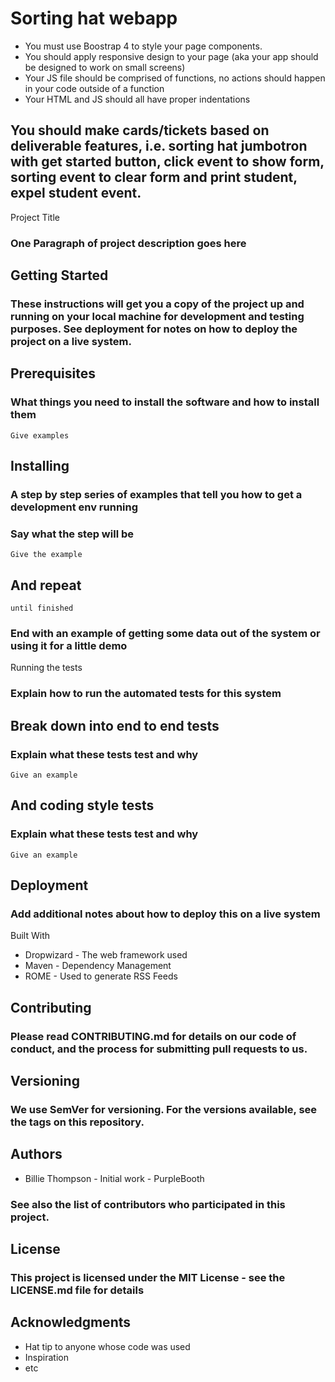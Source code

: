 # Sorting hat webapp

* You must use Boostrap 4 to style your page components.
* You should apply responsive design to your page (aka your app should be designed to work on small screens)
* Your JS file should be comprised of functions, no actions should happen in your code outside of a function
* Your HTML and JS should all have proper indentations

## You should make cards/tickets based on deliverable features, i.e. sorting hat jumbotron with get started button, click event to show form, sorting event to clear form and print student, expel student event.

Project Title
### One Paragraph of project description goes here

## Getting Started
### These instructions will get you a copy of the project up and running on your local machine for development and testing purposes. See deployment for notes on how to deploy the project on a live system.

## Prerequisites
### What things you need to install the software and how to install them

```
Give examples
```

## Installing
### A step by step series of examples that tell you how to get a development env running

### Say what the step will be
```
Give the example
```

## And repeat

```
until finished
```

### End with an example of getting some data out of the system or using it for a little demo

Running the tests
### Explain how to run the automated tests for this system

## Break down into end to end tests
### Explain what these tests test and why

```
Give an example
```

## And coding style tests
### Explain what these tests test and why

```
Give an example
```
## Deployment
### Add additional notes about how to deploy this on a live system

Built With
* Dropwizard - The web framework used
* Maven - Dependency Management
* ROME - Used to generate RSS Feeds

## Contributing
### Please read CONTRIBUTING.md for details on our code of conduct, and the process for submitting pull requests to us.

## Versioning
### We use SemVer for versioning. For the versions available, see the tags on this repository.

## Authors
* Billie Thompson - Initial work - PurpleBooth
### See also the list of contributors who participated in this project.

## License
### This project is licensed under the MIT License - see the LICENSE.md file for details

## Acknowledgments
* Hat tip to anyone whose code was used
* Inspiration
* etc
